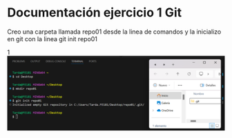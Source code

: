 # Documentación ejercicio 1 Git
Creo una carpeta llamada repo01 desde la linea de comandos y la inicializo en git con la linea git init repo01

1![alt text](/imagenes/1.png)

